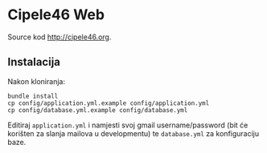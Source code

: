 # Cipele46 Web

Source kod http://cipele46.org.

## Instalacija

Nakon kloniranja:

```shell
bundle install
cp config/application.yml.example config/application.yml
cp config/database.yml.example config/database.yml
```

Editiraj `application.yml` i namjesti svoj gmail username/password (bit će korišten za slanja mailova u developmentu) te `database.yml` za konfiguraciju baze.
